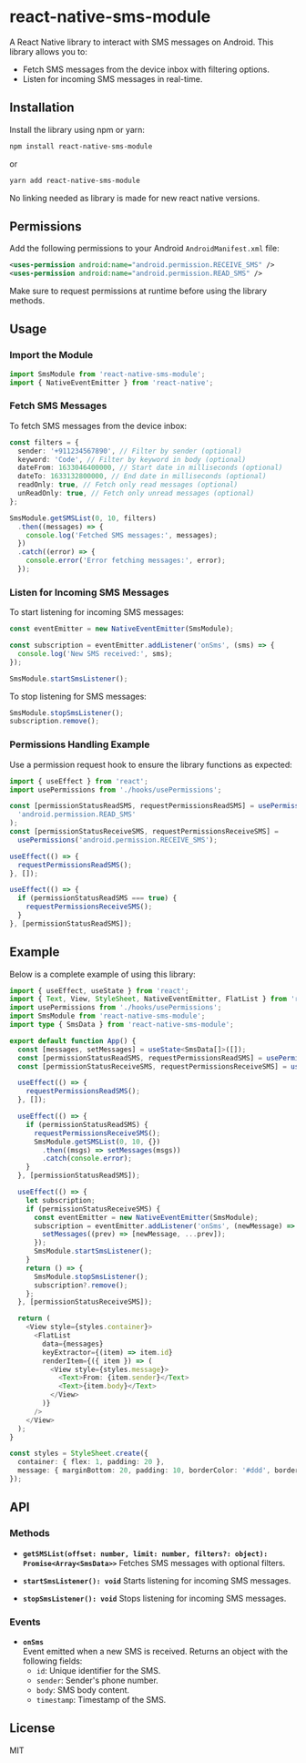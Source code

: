 # react-native-sms-module

A React Native library to interact with SMS messages on Android. This library allows you to:

- Fetch SMS messages from the device inbox with filtering options.
- Listen for incoming SMS messages in real-time.

## Installation

Install the library using npm or yarn:

```bash
npm install react-native-sms-module
```

or

```bash
yarn add react-native-sms-module
```

No linking needed as library is made for new react native versions.

## Permissions

Add the following permissions to your Android `AndroidManifest.xml` file:

```xml
<uses-permission android:name="android.permission.RECEIVE_SMS" />
<uses-permission android:name="android.permission.READ_SMS" />
```

Make sure to request permissions at runtime before using the library methods.

## Usage

### Import the Module

```typescript
import SmsModule from 'react-native-sms-module';
import { NativeEventEmitter } from 'react-native';
```

### Fetch SMS Messages

To fetch SMS messages from the device inbox:

```typescript
const filters = {
  sender: '+911234567890', // Filter by sender (optional)
  keyword: 'Code', // Filter by keyword in body (optional)
  dateFrom: 1633046400000, // Start date in milliseconds (optional)
  dateTo: 1633132800000, // End date in milliseconds (optional)
  readOnly: true, // Fetch only read messages (optional)
  unReadOnly: true, // Fetch only unread messages (optional)
};

SmsModule.getSMSList(0, 10, filters)
  .then((messages) => {
    console.log('Fetched SMS messages:', messages);
  })
  .catch((error) => {
    console.error('Error fetching messages:', error);
  });
```

### Listen for Incoming SMS Messages

To start listening for incoming SMS messages:

```typescript
const eventEmitter = new NativeEventEmitter(SmsModule);

const subscription = eventEmitter.addListener('onSms', (sms) => {
  console.log('New SMS received:', sms);
});

SmsModule.startSmsListener();
```

To stop listening for SMS messages:

```typescript
SmsModule.stopSmsListener();
subscription.remove();
```

### Permissions Handling Example

Use a permission request hook to ensure the library functions as expected:

```typescript
import { useEffect } from 'react';
import usePermissions from './hooks/usePermissions';

const [permissionStatusReadSMS, requestPermissionsReadSMS] = usePermissions(
  'android.permission.READ_SMS'
);
const [permissionStatusReceiveSMS, requestPermissionsReceiveSMS] =
  usePermissions('android.permission.RECEIVE_SMS');

useEffect(() => {
  requestPermissionsReadSMS();
}, []);

useEffect(() => {
  if (permissionStatusReadSMS === true) {
    requestPermissionsReceiveSMS();
  }
}, [permissionStatusReadSMS]);
```

## Example

Below is a complete example of using this library:

```typescript
import { useEffect, useState } from 'react';
import { Text, View, StyleSheet, NativeEventEmitter, FlatList } from 'react-native';
import usePermissions from './hooks/usePermissions';
import SmsModule from 'react-native-sms-module';
import type { SmsData } from 'react-native-sms-module';

export default function App() {
  const [messages, setMessages] = useState<SmsData[]>([]);
  const [permissionStatusReadSMS, requestPermissionsReadSMS] = usePermissions('android.permission.READ_SMS');
  const [permissionStatusReceiveSMS, requestPermissionsReceiveSMS] = usePermissions('android.permission.RECEIVE_SMS');

  useEffect(() => {
    requestPermissionsReadSMS();
  }, []);

  useEffect(() => {
    if (permissionStatusReadSMS) {
      requestPermissionsReceiveSMS();
      SmsModule.getSMSList(0, 10, {})
        .then((msgs) => setMessages(msgs))
        .catch(console.error);
    }
  }, [permissionStatusReadSMS]);

  useEffect(() => {
    let subscription;
    if (permissionStatusReceiveSMS) {
      const eventEmitter = new NativeEventEmitter(SmsModule);
      subscription = eventEmitter.addListener('onSms', (newMessage) => {
        setMessages((prev) => [newMessage, ...prev]);
      });
      SmsModule.startSmsListener();
    }
    return () => {
      SmsModule.stopSmsListener();
      subscription?.remove();
    };
  }, [permissionStatusReceiveSMS]);

  return (
    <View style={styles.container}>
      <FlatList
        data={messages}
        keyExtractor={(item) => item.id}
        renderItem={({ item }) => (
          <View style={styles.message}>
            <Text>From: {item.sender}</Text>
            <Text>{item.body}</Text>
          </View>
        )}
      />
    </View>
  );
}

const styles = StyleSheet.create({
  container: { flex: 1, padding: 20 },
  message: { marginBottom: 20, padding: 10, borderColor: '#ddd', borderWidth: 1 },
});
```

## API

### Methods

- **`getSMSList(offset: number, limit: number, filters?: object): Promise<Array<SmsData>>`**
  Fetches SMS messages with optional filters.

- **`startSmsListener(): void`**
  Starts listening for incoming SMS messages.

- **`stopSmsListener(): void`**
  Stops listening for incoming SMS messages.

### Events

- **`onSms`**  
  Event emitted when a new SMS is received. Returns an object with the following fields:
  - `id`: Unique identifier for the SMS.
  - `sender`: Sender's phone number.
  - `body`: SMS body content.
  - `timestamp`: Timestamp of the SMS.

## License

MIT
